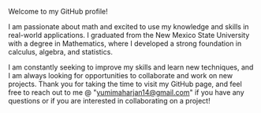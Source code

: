 Welcome to my GitHub profile! 

I am passionate about math and excited to use my knowledge and skills in real-world applications. I graduated from the New Mexico State University with a degree in Mathematics, where I developed a strong foundation in calculus, algebra, and statistics.

I am constantly seeking to improve my skills and learn new techniques, and I am always looking for opportunities to collaborate and work on new projects. Thank you for taking the time to visit my GitHub page, and feel free to reach out to me @ "yumimaharjan14@gmail.com" if you have any questions or if you are interested in collaborating on a project!


<!---
ymaharja/ymaharja is a ✨ special ✨ repository because its `README.md` (this file) appears on your GitHub profile.
You can click the Preview link to take a look at your changes.
--->
